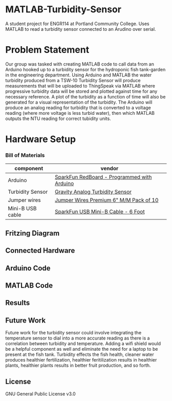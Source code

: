 # MATLAB-Turbidity-Sensor
A student project for ENGR114 at Portland Community College. Uses MATLAB to read a turbidity sensor connected to an Arudino over serial.
# Problem Statement
Our group was tasked with creating MATLAB code to call data from an Arduino hooked up to a
turbidity sensor for the hydroponic fish tank-garden in the engineering department. 
Using Arduino and MATLAB the water turbidity produced from a TSW-10
Turbidity Sensor will produce measurements that will be uploaded to ThingSpeak via MATLAB where progressive turbidity data will be stored and plotted against time for any necessary reference. A plot of the turbidity as a function of time will also be generated for a visual representation of the turbidity. The Arduino will produce an analog reading for turbidity that is converted to a voltage reading (where more voltage is less turbid water), then which MATLAB outputs the NTU reading for correct tubidity units.
# Hardware Setup

### Bill of Materials
|component|vendor|
|---|---|
|Arduino|[SparkFun RedBoard - Programmed with Arduino](https://www.sparkfun.com/products/13975)|
|Turbidity Sensor|[Gravity Analog Turbidity Sensor](https://www.robotshop.com/en/gravity-analog-turbidity-sensor.html)|
|Jumper wires|[Jumper Wires Premium 6" M/M Pack of 10](https://www.sparkfun.com/products/8431 )|
|Mini-B USB cable|[SparkFun USB Mini-B Cable - 6 Foot](https://www.sparkfun.com/products/11301)|

## Fritzing Diagram

## Connected Hardware
## Arduino Code
## MATLAB Code
## Results
## Future Work
Future work for the turbidity sensor could involve integrating the temperature sensor to dial into a more accurate reading as there is a correlation between turbidity and temperature. Adding a wifi shield would be a helpful component as well and eliminate the need for a laptop to be present at the fish tank.  Turbidity effects the fish health, cleaner water produces healthier fertilization, healthier feritilization results in healthier plants, healthier plants results in better fruit production, and so forth.
## License
GNU General Public License v3.0
